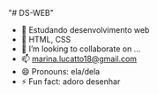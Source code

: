 "# DS-WEB" 
- 🔭 Estudando desenvolvimento web
- 🌱 HTML, CSS
- 👯 I’m looking to collaborate on ...
- 📫 marina.lucatto18@gmail.com
- 😄 Pronouns: ela/dela
- ⚡ Fun fact: adoro desenhar